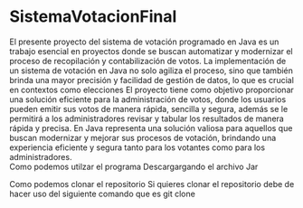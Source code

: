 # SistemaVotacionFinal
El presente proyecto del sistema de votación programado en Java es un trabajo esencial en proyectos 
donde se buscan automatizar y modernizar el proceso de recopilación y contabilización de votos. 
La implementación de un sistema de votación en Java no solo agiliza el proceso, sino que también brinda una 
mayor precisión y facilidad de gestión de datos, lo que es crucial en contextos como elecciones 
El proyecto tiene como objetivo proporcionar una solución eficiente para la administración de 
votos, donde los usuarios pueden emitir sus votos de manera rápida, sencilla y segura, además se
le permitirá a los administradores revisar y tabular los resultados de manera rápida y precisa. 
En Java representa una solución valiosa para aquellos que buscan modernizar y mejorar sus procesos 
de votación, brindando una experiencia eficiente y segura tanto para los votantes como para los administradores.  
Como podemos utilzar el programa 
Descargargando el archivo Jar

Como podemos clonar el repositorio 
Si quieres clonar el repositorio debe de hacer uso del siguiente comando que es 
git clone 
